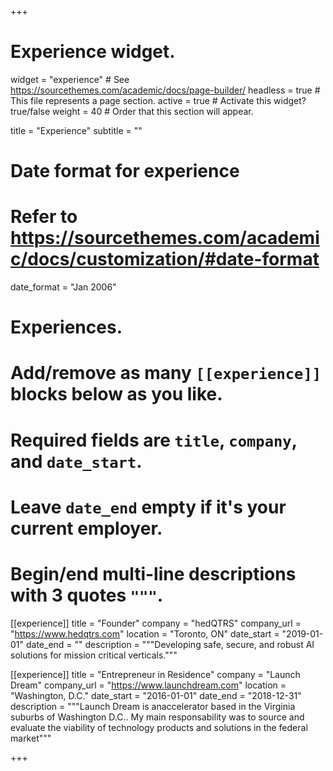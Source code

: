 +++
# Experience widget.
widget = "experience"  # See https://sourcethemes.com/academic/docs/page-builder/
headless = true  # This file represents a page section.
active = true  # Activate this widget? true/false
weight = 40  # Order that this section will appear.

title = "Experience"
subtitle = ""

# Date format for experience
#   Refer to https://sourcethemes.com/academic/docs/customization/#date-format
date_format = "Jan 2006"

# Experiences.
#   Add/remove as many `[[experience]]` blocks below as you like.
#   Required fields are `title`, `company`, and `date_start`.
#   Leave `date_end` empty if it's your current employer.
#   Begin/end multi-line descriptions with 3 quotes `"""`.
[[experience]]
  title = "Founder"
  company = "hedQTRS"
  company_url = "https://www.hedqtrs.com"
  location = "Toronto, ON"
  date_start = "2019-01-01"
  date_end = ""
  description = """Developing safe, secure, and robust AI solutions for mission critical verticals."""
 

[[experience]]
  title = "Entrepreneur in Residence"
  company = "Launch Dream"
  company_url = "https://www.launchdream.com"
  location = "Washington, D.C."
  date_start = "2016-01-01"
  date_end = "2018-12-31"
  description = """Launch Dream is anaccelerator based in the Virginia suburbs of Washington D.C.. My main responsability was to source and evaluate the viability of technology products and solutions in the federal market"""
  

+++
